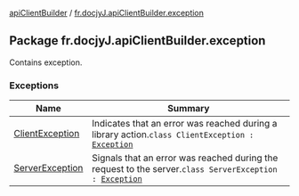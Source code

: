 [apiClientBuilder](../index.md) / [fr.docjyJ.apiClientBuilder.exception](./index.md)

## Package fr.docjyJ.apiClientBuilder.exception

Contains exception.

### Exceptions

| Name | Summary |
|---|---|
| [ClientException](-client-exception.md) | Indicates that an error was reached during a library action.`class ClientException : `[`Exception`](https://kotlinlang.org/api/latest/jvm/stdlib/kotlin/-exception/index.html) |
| [ServerException](-server-exception/index.md) | Signals that an error was reached during the request to the server.`class ServerException : `[`Exception`](https://kotlinlang.org/api/latest/jvm/stdlib/kotlin/-exception/index.html) |
